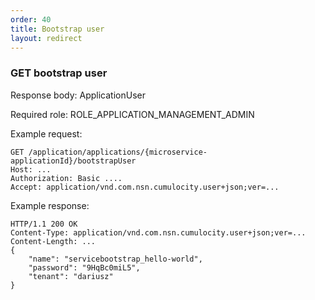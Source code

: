 ```yaml
---
order: 40
title: Bootstrap user
layout: redirect
---
```


### GET bootstrap user

Response body: ApplicationUser

Required role: ROLE&#95;APPLICATION&#95;MANAGEMENT_ADMIN

Example request:
    
    GET /application/applications/{microservice-applicationId}/bootstrapUser
    Host: ...
    Authorization: Basic ....
    Accept: application/vnd.com.nsn.cumulocity.user+json;ver=...
    
Example response:

    HTTP/1.1 200 OK
    Content-Type: application/vnd.com.nsn.cumulocity.user+json;ver=...
    Content-Length: ...
    {
        "name": "servicebootstrap_hello-world",
        "password": "9HqBc0miL5",
        "tenant": "dariusz"
    }

